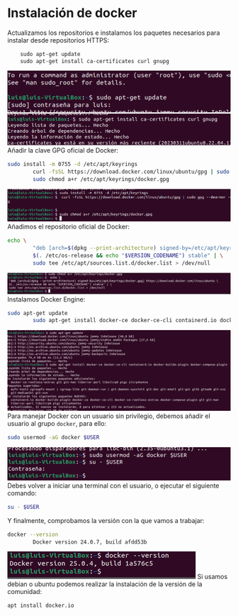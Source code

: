# Instalación de docker

Actualizamos los repositorios e instalamos los paquetes necesarios para instalar desde repositorios HTTPS:

        sudo apt-get update
        sudo apt-get install ca-certificates curl gnupg
![](https://github.com/jurado17/DAW/blob/main/Docker/Practica%201/img/c1.png)
![](https://github.com/jurado17/DAW/blob/main/Docker/Practica%201/img/c2.png)
Añadir la clave GPG oficial de Docker:

```bash
sudo install -m 0755 -d /etc/apt/keyrings
        curl -fsSL https://download.docker.com/linux/ubuntu/gpg | sudo gpg --dearmor -o /etc/apt/keyrings/docker.gpg
        sudo chmod a+r /etc/apt/keyrings/docker.gpg
```
![](https://github.com/jurado17/DAW/blob/main/Docker/Practica%201/img/c3.png)
Añadimos el repositorio oficial de Docker:

```bash
echo \
        "deb [arch=$(dpkg --print-architecture) signed-by=/etc/apt/keyrings/docker.gpg] https://download.docker.com/linux/ubuntu \
        $(. /etc/os-release && echo "$VERSION_CODENAME") stable" | \
        sudo tee /etc/apt/sources.list.d/docker.list > /dev/null
```
![](https://github.com/jurado17/DAW/blob/main/Docker/Practica%201/img/c4.png)
Instalamos Docker Engine:

```bash
sudo apt-get update
        sudo apt-get install docker-ce docker-ce-cli containerd.io docker-buildx-plugin docker-compose-plugin
```
![](https://github.com/jurado17/DAW/blob/main/Docker/Practica%201/img/c5.png)
Para manejar Docker con un usuario sin privilegio, debemos añadir el usuario al grupo `docker`, para ello:

```bash
sudo usermod -aG docker $USER
```
![](https://github.com/jurado17/DAW/blob/main/Docker/Practica%201/img/c6.png)
Debes volver a iniciar una terminal con el usuario, o ejecutar el siguiente comando:

```bash
su - $USER
```

Y finalmente, comprobamos la versión con la que vamos a trabajar:

```bash
docker --version
        Docker version 24.0.7, build afdd53b
```

![](https://github.com/jurado17/DAW/blob/main/Docker/Practica%201/img/c7.png)
Si usamos debian o ubuntu podemos realizar la instalación de la versión de la comunidad:

```bash
apt install docker.io
```
